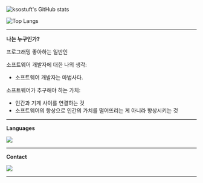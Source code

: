 
![ksostuft's GitHub stats](https://github-readme-stats.vercel.app/api?username=ksostuft&show_icons=true&theme=radical)

![Top Langs](https://github-readme-stats.vercel.app/api/top-langs/?username=ksostuft&hide_progress=true&theme=radical)

<hr/>

**나는 누구인가?**

프로그래밍 좋아하는 일반인

소프트웨어 개발자에 대한 나의 생각:
- 소프트웨어 개발자는 마법사다.

소프트웨어가 추구해야 하는 가치:
- 인간과 기계 사이를 연결하는 것
- 소프트웨어의 향상으로 인간의 가치를 떨어뜨리는 게 아니라 향상시키는 것

<hr/>

**Languages**

<p>
  <img src="https://img.shields.io/badge/java-%23ED8B00.svg?style=for-the-badge&logo=openjdk&logoColor=white"/>
  
</p>

<hr/>


**Contact**

<p>
  <a href="mailto:ksostuft@gmail.com" target="_blank"><img src="https://img.shields.io/badge/ksostuft@gmail.com-EA4335?style=flat-square&logo=Gmail&logoColor=white"/></a>
</p>

<hr/>





